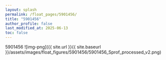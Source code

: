```yaml
---
layout: splash
permalink: /float_pages/5901456/
title: "5901456"
author_profile: false
last_modified_at: 2025-06-13
toc: false
---
```

 
5901456
![img-png]({{ site.url }}{{ site.baseurl }}/assets/images/float_figures/5901456/5901456_Sprof_processed_v2.png)